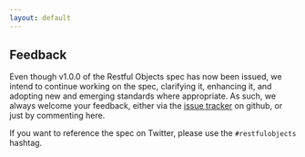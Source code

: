 ```yaml
---
layout: default
---
```



## Feedback

Even though v1.0.0 of the Restful Objects spec has now been issued, we intend to continue working on the spec, clarifying it, enhancing it, and adopting new and emerging standards where appropriate. As such, we always welcome your feedback, either via the [issue tracker](https://github.com/restfulobjects/restfulobjects-spec/issues) on github, or just by commenting here.

If you want to reference the spec on Twitter, please use the `#restfulobjects` hashtag.

